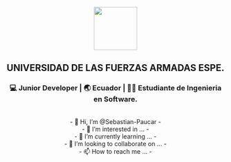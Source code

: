 </div>
<p align="center">
<img width="100px" src="https://avatars.githubusercontent.com/u/67701134?s=60&v=4"/>
<br>
<div align="center">	
<h2>UNIVERSIDAD DE LAS FUERZAS ARMADAS ESPE.</h2>
<div align="center">
<h3>💻 Junior Developer | 🌏 Ecuador | 👩‍💼  Estudiante de Ingenieria en Software.</h3>
<p align="ride">
<br>
- 👋 Hi, I’m @Sebastian-Paucar
- <br>
- 👀 I’m interested in ...
- <br>
- 🌱 I’m currently learning ...
- <br>
- 💞️ I’m looking to collaborate on ...
- <br>
- 📫 How to reach me ...
- <br>
</div>
<!---
Sebastian-Paucar/Sebastian-Paucar is a ✨ special ✨ repository because its `README.md` (this file) appears on your GitHub profile.
You can click the Preview link to take a look at your changes.
--->
